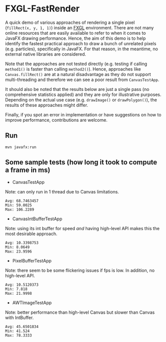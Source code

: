 # FXGL-FastRender

A quick demo of various approaches of rendering a single pixel (`fillRect(x, y, 1, 1)`) inside an [FXGL](https://github.com/AlmasB/FXGL) environment. There are not many online resources that are easily available to refer to when it comes to JavaFX drawing performance. Hence, the aim of this demo is to help identify the fastest practical approach to draw a bunch of unrelated pixels (e.g. particles), specifically in JavaFX. For that reason, in the meantime, no external native libraries are considered.

Note that the approaches are not tested directly (e.g. testing if calling `method1()` is faster than calling `method2()`). Hence, approaches like `Canvas.fillRect()` are at a natural disadvantage as they do not support multi-threading and therefore we can see a poor result from `CanvasTestApp`.

It should also be noted that the results below are just a single pass (no comprehensive statistics applied) and they are only for illustrative purposes. Depending on the actual use case (e.g. `drawImage()` or `drawPolygon()`), the results of these approaches might differ.

Finally, if you spot an error in implementation or have suggestions on how to improve performance, contributions are welcome.

## Run

```
mvn javafx:run
```

## Some sample tests (how long it took to compute a frame in ms)

- CanvasTestApp

Note: can only run in 1 thread due to Canvas limitations.

```
Avg: 68.7463457
Min: 59.0025
Max: 106.2289
```

- CanvasIntBufferTestApp

Note: using its int buffer for speed _and_ having high-level API makes this the most desirable approach.

```
Avg: 10.3398753
Min: 8.0649
Max: 23.9596
```

- PixelBufferTestApp

Note: there seem to be some flickering issues if fps is low. In addition, no high-level API.

```
Avg: 10.5120373
Min: 7.818
Max: 21.9998
```

- AWTImageTestApp

Note: better performance than high-level Canvas but slower than Canvas with IntBuffer.

```
Avg: 45.6501834
Min: 41.524
Max: 78.3333
```